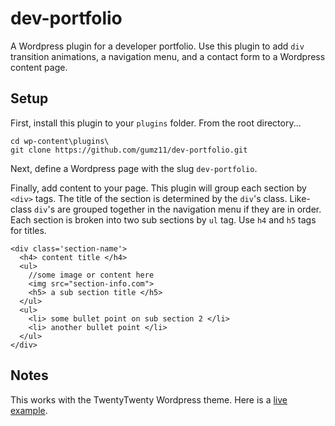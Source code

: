 # dev-portfolio
A Wordpress plugin for a developer portfolio. Use this plugin to add `div` transition animations, a navigation menu, and a contact form to a Wordpress content page.

## Setup
First, install this plugin to your `plugins` folder. From the root directory...

```
cd wp-content\plugins\
git clone https://github.com/gumz11/dev-portfolio.git
```

Next, define a Wordpress page with the slug `dev-portfolio`. 

Finally, add content to your page. This plugin will group each section by `<div>` tags. 
The title of the section is determined by the `div`'s class. 
Like-class `div`'s are grouped together in the navigation menu if they are in order.
Each section is broken into two sub sections by `ul` tag. Use `h4` and `h5` tags for titles.

```
<div class='section-name'>
  <h4> content title </h4>
  <ul>
    //some image or content here 
    <img src="section-info.com">
    <h5> a sub section title </h5>
  </ul>
  <ul>
    <li> some bullet point on sub section 2 </li>
    <li> another bullet point </li>
  </ul>
</div>
```

## Notes
This works with the TwentyTwenty Wordpress theme. Here is a [live example](http://ajgmez.com/dev-portfolio/).
